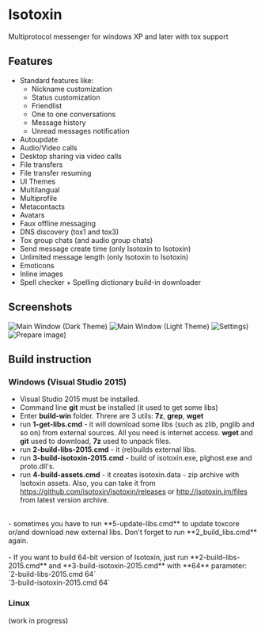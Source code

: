 # Isotoxin
Multiprotocol messenger for windows XP and later with tox support

## Features
  * Standard features like:
    * Nickname customization
    * Status customization
    * Friendlist
    * One to one conversations
    * Message history
    * Unread messages notification
  * Autoupdate
  * Audio/Video calls
  * Desktop sharing via video calls
  * File transfers
  * File transfer resuming
  * UI Themes
  * Multilangual
  * Multiprofile
  * Metacontacts
  * Avatars
  * Faux offline messaging
  * DNS discovery (tox1 and tox3) 
  * Tox group chats (and audio group chats)
  * Send message create time (only Isotoxin to Isotoxin)
  * Unlimited message length (only Isotoxin to Isotoxin)
  * Emoticons
  * Inline images
  * Spell checker + Spelling dictionary build-in downloader

## Screenshots

![Main Window (Dark Theme)](http://isotoxin.im/screens/screenshot8.png)
![Main Window (Light Theme)](http://isotoxin.im/screens/screenshot5.png)
![Settings)](http://isotoxin.im/screens/screenshot7.png)
![Prepare image)](http://isotoxin.im/screens/screenshot6.jpg)

## Build instruction

### Windows (Visual Studio 2015)
- Visual Studio 2015 must be installed.<br>
- Command line **git** must be installed (it used to get some libs)<br>
- Enter **build-win** folder. Threre are 3 utils: **7z**, **grep**, **wget**<br>
- run **1-get-libs.cmd** - it will download some libs (such as zlib, pnglib and so on) from external sources. All you need is internet access. **wget** and **git** used to download, **7z** used to unpack files.<br>
- run **2-build-libs-2015.cmd** - it (re)builds external libs.<br>
- run **3-build-isotoxin-2015.cmd** - build of isotoxin.exe, plghost.exe and proto.dll's.<br>
- run **4-build-assets.cmd** - it creates isotoxin.data - zip archive with Isotoxin assets. Also, you can take it from https://github.com/isotoxin/isotoxin/releases or http://isotoxin.im/files from latest version archive.<br>
<br>
- sometimes you have to run **5-update-libs.cmd** to update toxcore or/and download new external libs. Don't forget to run **2_build_libs.cmd** again.<br>
<br>
- If you want to build 64-bit version of Isotoxin, just run **2-build-libs-2015.cmd** and **3-build-isotoxin-2015.cmd** with **64** parameter:<br>
`2-build-libs-2015.cmd 64`<br>
`3-build-isotoxin-2015.cmd 64`

### Linux
(work in progress)

